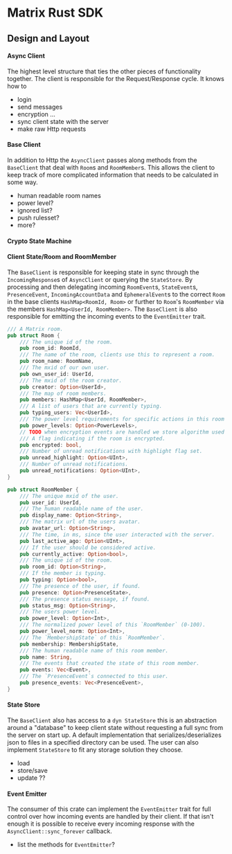# Matrix Rust SDK

## Design and Layout

#### Async Client
The highest level structure that ties the other pieces of functionality together. The client is responsible for the Request/Response cycle. It knows how to 
  - login
  - send messages
  - encryption ...
  - sync client state with the server
  - make raw Http requests

#### Base Client
In addition to Http the `AsyncClient` passes along methods from the `BaseClient` that deal with `Room`s and `RoomMember`s. This allows the client to keep track of more complicated information that needs to be calculated in some way.
  - human readable room names
  - power level?
  - ignored list?
  - push rulesset?
  - more?

#### Crypto State Machine


#### Client State/Room and RoomMember
The `BaseClient` is responsible for keeping state in sync through the `IncomingResponse`s of `AsyncClient` or querying the `StateStore`. By processing and then delegating incoming `RoomEvent`s, `StateEvent`s, `PresenceEvent`, `IncomingAccountData` and `EphemeralEvent`s to the correct `Room` in the base clients `HashMap<RoomId, Room>` or further to `Room`'s `RoomMember` via the members `HashMap<UserId, RoomMember>`. The `BaseClient` is also responsible for emitting the incoming events to the `EventEmitter` trait.

```rust
/// A Matrix room.
pub struct Room {
    /// The unique id of the room.
    pub room_id: RoomId,
    /// The name of the room, clients use this to represent a room.
    pub room_name: RoomName,
    /// The mxid of our own user.
    pub own_user_id: UserId,
    /// The mxid of the room creator.
    pub creator: Option<UserId>,
    /// The map of room members.
    pub members: HashMap<UserId, RoomMember>,
    /// A list of users that are currently typing.
    pub typing_users: Vec<UserId>,
    /// The power level requirements for specific actions in this room
    pub power_levels: Option<PowerLevels>,
    // TODO when encryption events are handled we store algorithm used and rotation time.
    /// A flag indicating if the room is encrypted.
    pub encrypted: bool,
    /// Number of unread notifications with highlight flag set.
    pub unread_highlight: Option<UInt>,
    /// Number of unread notifications.
    pub unread_notifications: Option<UInt>,
}
```

```rust
pub struct RoomMember {
    /// The unique mxid of the user.
    pub user_id: UserId,
    /// The human readable name of the user.
    pub display_name: Option<String>,
    /// The matrix url of the users avatar.
    pub avatar_url: Option<String>,
    /// The time, in ms, since the user interacted with the server.
    pub last_active_ago: Option<UInt>,
    /// If the user should be considered active.
    pub currently_active: Option<bool>,
    /// The unique id of the room.
    pub room_id: Option<String>,
    /// If the member is typing.
    pub typing: Option<bool>,
    /// The presence of the user, if found.
    pub presence: Option<PresenceState>,
    /// The presence status message, if found.
    pub status_msg: Option<String>,
    /// The users power level.
    pub power_level: Option<Int>,
    /// The normalized power level of this `RoomMember` (0-100).
    pub power_level_norm: Option<Int>,
    /// The `MembershipState` of this `RoomMember`.
    pub membership: MembershipState,
    /// The human readable name of this room member.
    pub name: String,
    /// The events that created the state of this room member.
    pub events: Vec<Event>,
    /// The `PresenceEvent`s connected to this user.
    pub presence_events: Vec<PresenceEvent>,
}
```

#### State Store
The `BaseClient` also has access to a `dyn StateStore` this is an abstraction around a "database" to keep client state without requesting a full sync from the server on start up. A default implementation that serializes/deserializes json to files in a specified directory can be used. The user can also implement `StateStore` to fit any storage solution they choose.
  - load
  - store/save
  - update ??

#### Event Emitter
The consumer of this crate can implement the `EventEmitter` trait for full control over how incoming events are handled by their client. If that isn't enough it is possible to receive every incoming response with the `AsyncClient::sync_forever` callback.
  - list the methods for `EventEmitter`?
